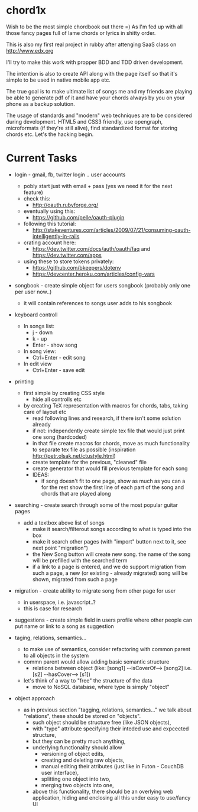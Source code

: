 chord1x
=======

Wish to be the most simple chordbook out there =) 
As I'm fed up with all those fancy pages full of lame chords or lyrics in shitty order. 


This is also my first real project in rubby after attenging SaaS class on http://www.edx.org


I'll try to make this work with propper BDD and TDD driven development. 


The intention is also to create API along with the page itself so that it's simple to be used
in native mobile app etc. 

The true goal is to make ultimate list of songs me and my friends are playing
be able to generate pdf of it and have your chords always by you on your phone as a backup solution. 


The usage of standards and "modern" web techniques are to be considered during development. 
HTML5 and CSS3 friendly, use opengraph, microformats (if they're still alive), find standardized format
for storing chords etc. Let's the hacking begin. 




Current Tasks
=============

* login - gmail, fb, twitter login .. user accounts
  * pobly start just with email + pass (yes we need it for the next feature)
  * check this: 
    * http://oauth.rubyforge.org/
  * eventually using this: 
    * https://github.com/pelle/oauth-plugin
  * following this tutorial: 
    * http://stakeventures.com/articles/2009/07/21/consuming-oauth-intelligently-in-rails
  * crating account here: 
    * https://dev.twitter.com/docs/auth/oauth/faq and https://dev.twitter.com/apps
  * using these to store tokens privately: 
    * https://github.com/bkeepers/dotenv
    * https://devcenter.heroku.com/articles/config-vars

* songbook - create simple object for users songbook (probably only one per user now..)
  * it will contain references to songs user adds to his songbook

* keyboard controll 
  * In songs list: 
    * j - down
    * k - up
    * Enter - show song
  * In song view: 
    * Ctrl+Enter - edit song
  * In edit view
    * Ctrl+Enter - save edit

* printing
  * first simple by creating CSS style
    * hide all controlls etc
  * by creating TeX representation with macros for chords, tabs, taking care of layout etc
    * read following lines and research, if there isn't some solution already
    * if not: independently create simple tex file that would just print one song (hardcoded)
    * in that file create macros for chords, move as much functionality to separate tex file as possible 
      (inspiration http://petr.olsak.net/ctustyle.html)
    * create template for the previous, "cleaned" file
    * create generator that would fill previous template for each song
    * IDEAS:
      * if song doesn't fit to one page, show as much as you can a for the rest show the first
        line of each part of the song and chords that are played along

* searching - create search through some of the most popular guitar pages
  * add a textbox above list of songs
    * make it search/filterout songs according to what is typed into the box
    * make it search other pages (with "import" button next to it, see next point "migration")
    * the New Song button will create new song. the name of the song will be prefilled with the searched term
    * if a link to a page is entered, and we do support migration from such a page, a new (or existing - already
      migrated) song will be shown, migrated from such a page

* migration - create ability to migrate song from other page for user
  * in userspace, i.e. javascript..?
  * this is case for research

* suggestions - create simple field in users profile where other people can put name or link to a song as suggestion

* taging, relations, semantics...
  * to make use of semantics, consider refactoring with common parent to all objects in the system
  * commn parent would allow adding basic semantic structure
    * relations between object (like: [song1] --isCoverOf--> [song2] i.e. [s2] --hasCover--> [s1])
  * let's think of a way to "free" the structure of the data
    * move to NoSQL database, where type is simply "object"

* object approach
  * as in previous section "tagging, relations, semantics..." we talk about "relations", these should 
    be stored on "objects". 
    * such object should be structure free (like JSON objects), 
    * with "type" attribute specifying their inteded use and expcected structure, 
    * but they can be pretty much anything, 
    * underlying functionality should allow 
      * versioning of object edits, 
      * creating and deleting raw objects, 
      * manual editing their atributes (just like in Futon - CouchDB user interface), 
      * splitting one object into two, 
      * merging two objects into one, 
    * above this functionality, there should be an overlying web application, hiding and enclosing all this under
      easy to use/fancy UI
